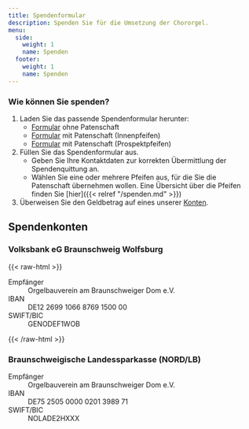 ```yaml
---
title: Spendenformular
description: Spenden Sie für die Umsetzung der Chororgel.
menu:
  side:
    weight: 1
    name: Spenden
  footer:
    weight: 1
    name: Spenden
---
```


<!-- TODO Spendentool Sparkasse -->

### Wie können Sie spenden?

1. Laden Sie das passende Spendenformular herunter:
    - [Formular](/documents/Spendenformular.pdf) ohne Patenschaft
    - [Formular](/documents/Spendenformular%20Innenpfeifen.pdf) mit Patenschaft (Innenpfeifen)
    - [Formular](/documents/Spendenformular%20Prospektpfeifen.pdf) mit Patenschaft (Prospektpfeifen)
1. Füllen Sie das Spendenformular aus.
    - Geben Sie Ihre Kontaktdaten zur korrekten Übermittlung der Spendenquittung an.
    - Wählen Sie eine oder mehrere Pfeifen aus, für die Sie die Patenschaft übernehmen wollen.
        Eine Übersicht über die Pfeifen finden Sie [hier]({{< relref "/spenden.md" >}})
2. Überweisen Sie den Geldbetrag auf eines unserer [Konten](#spendenkonten).

## Spendenkonten

### Volksbank eG Braunschweig Wolfsburg
{{< raw-html >}}
<dl>
    <dt>Empfänger</dt>
    <dd>Orgelbauverein am Braunschweiger Dom e.V.</dd>
    <dt>IBAN</dt>
    <dd>DE12 2699 1066 8769 1500 00</dd>
    <dt>SWIFT/BIC</dt>
    <dd>GENODEF1WOB</dd>
</dl>
{{< /raw-html >}}

### Braunschweigische Landessparkasse (NORD/LB)
<dl>
    <dt>Empfänger</dt>
    <dd>Orgelbauverein am Braunschweiger Dom e.V.</dd>
    <dt>IBAN</dt>
    <dd>DE75 2505 0000 0201 3989 71</dd>
    <dt>SWIFT/BIC</dt>
    <dd>NOLADE2HXXX</dd>
</dl>
